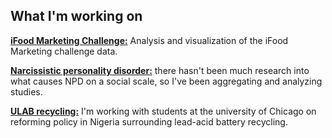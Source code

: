 ## What I'm working on

**[iFood Marketing Challenge:](/projects/ifood.md)** Analysis and visualization of the iFood Marketing challenge data.

**[Narcissistic personality disorder:](/projects/npd.md)** there hasn't been much research into what causes NPD on a social scale, so I've been aggregating and analyzing studies.

**[ULAB recycling:](https://leadbatteries.substack.com/)** I'm working with students at the university of Chicago on reforming policy in Nigeria surrounding lead-acid battery recycling. 

